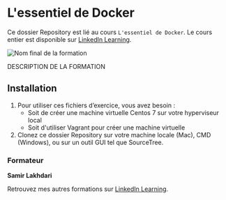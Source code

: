 # L'essentiel de Docker

Ce dossier Repository est lié au cours `L'essentiel de Docker`. Le cours entier est disponible sur [LinkedIn Learning][lil-course-url]. 

![Nom final de la formation][lil-thumbnail-url] 

DESCRIPTION DE LA FORMATION

## Installation

1. Pour utiliser ces fichiers d’exercice, vous avez besoin : 
   - Soit de créer une machine virtuelle Centos 7 sur votre hyperviseur local
   - Soit d'utiliser Vagrant pour créer une machine virtuelle 
2. Clonez ce dossier Repository sur votre machine locale (Mac), CMD (Windows), ou sur un outil GUI tel que SourceTree. 

### Formateur

**Samir Lakhdari** 

 Retrouvez mes autres formations sur [LinkedIn Learning][lil-URL-trainer].

[0]: # (Replace these placeholder URLs with actual course URLs)
[lil-course-url]: https://www.linkedin.com/learning/l-essentiel-de-docker/
[lil-thumbnail-url]: https: 
[lil-URL-trainer]: https://www.linkedin.com/learning/instructors/samir-lakhdari

[1]: # (End of FR-Instruction ###############################################################################################)
